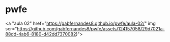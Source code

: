 # pwfe

<a "aula 02" href="https://gabfernandes8.github.io/pwfe/aula-02/" img scr="https://github.com/gabfernandes8/pwfe/assets/124157058/29d7021a-88dd-4ab6-8180-d42dd7370082)"></a>
